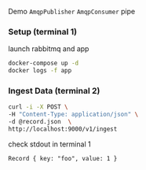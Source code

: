 Demo `AmqpPublisher` `AmqpConsumer` pipe
### Setup (terminal 1)
launch rabbitmq and app
```sh
docker-compose up -d
docker logs -f app
```
### Ingest Data (terminal 2)
```sh
curl -i -X POST \
-H "Content-Type: application/json" \
-d @record.json  \
http://localhost:9000/v1/ingest
```
check stdout in terminal 1
```
Record { key: "foo", value: 1 }
```